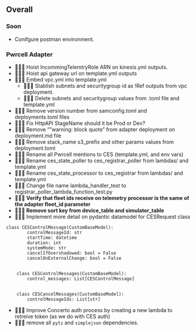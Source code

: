 ## Overall

### Soon
- Conifgure postman environment.


### Pwrcell Adapter
- 👷🏼‍♂️ Hoist IncommingTelemtryRole ARN on kinesis.yml outputs.
- 👷🏼‍♂️ Hoist api gateway url on template.yml outputs
- 👷🏼‍♂️ Embed vpc.yml into template.yml
	- 👷🏼‍♂️ Stablish subnets and securitygroup id as !Ref outputs from vpc deployment.
	- 👷🏼‍♂️ Delete subnets and securitygroup values from .toml file and template.yml
- 👷🏼‍♂️ Remove version number from samconfig.toml and deployments.toml files
- 👷🏼‍♂️ Fix HttpAPI StageName should it be Prod or Dev?
- 👷🏼‍♂️ Remove “”warning: block quote” from adapter deployment on deployment.md file
- 👷🏼‍♂️ Remove stack_name s3_prefix and other params values from deployment.toml
- 👷🏼‍♂️ Rename all Pwrcell mentions to CES (template.yml, and env vars)
- 👷🏼‍♂️ Rename ces_state_poller to ces_registrar_poller from lambdas/ and template.yml
- 👷🏼‍♂️ Rename ces_state_processor to ces_registrar from lambdas/ and template.yml
- 👷🏼‍♂️ Change file name lambda_handler_test to registrar_poller_lambda_function_test.py
- 👷🏼‍♂️ **Verify that fleet ids receive on telemetry processor is the same of the adapter fleet_id parameter**
- 👷🏼‍♂️ **Remove sort key from device_table and simulator_table**
- 👷🏼‍♂️ Implement more detail on pydantic datamodel for CESRequest class
```text
class CESControlMessage(CustomBaseModel):
	    controlMessageId: str
	    startTime: datetime
	    duration: int
	    systemMode: str
	    cancelIfOvershadowed: bool = False
	    cancelOnExternalChange: bool = False
	
	
	class CESControlMessages(CustomBaseModel):
	    control_messages: List[CESControlMessage]
	
	
	class CESCancelMessages(CustomBaseModel):
	    controlMessageIds: List[str]
```
- 👷🏼‍♂️ Improve Concerto auth process by creating a new lambda to retreive token (as we do with CES auth)
- 👷🏼‍♂️ remove all `pytz` and `simplejson` dependencies.